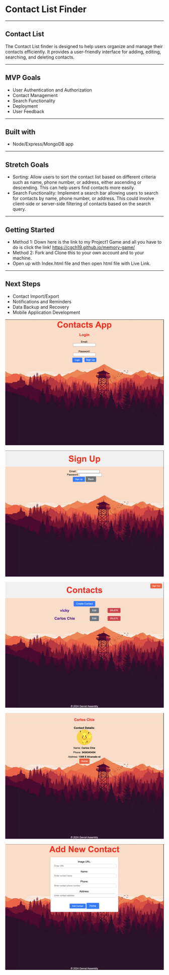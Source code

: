 #  Contact List Finder
 ---
## Contact List
The Contact List finder is designed to help users organize and manage their contacts efficiently. It provides a user-friendly interface for adding, editing, searching, and deleting contacts.


---
## MVP Goals

- User Authentication and Authorization
- Contact Management
- Search Functionality
- Deployment
- User Feedback

---
## Built with
-  Node/Express/MongoDB app 

---
## Stretch Goals
 - Sorting: Allow users to sort the contact list based on different criteria such as name, phone number, or address, either ascending or descending. This can help users find contacts more easily.
 - Search Functionality: Implement a search bar allowing users to search for contacts by name, phone number, or address. This could involve client-side or server-side filtering of contacts based on the search query.

---
## Getting Started
- Method 1: Down here is the link to my Project1 Game and all you have to do is click the link!
https://cgch19.github.io/memory-game/
- Method 2: Fork and Clone this to your own account and to your machine. 
-  Open up with Index.html file and then open html file with Live Link.




 ---
## Next Steps
- Contact Import/Export
- Notifications and Reminders
- Data Backup and Recovery
- Mobile Application Development

![wireframe](user.png)

![wireframe](session.png)

![wireframe](index.png)

![wireframe](show.png)

![wireframe](create.png)
